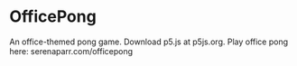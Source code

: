 # OfficePong
An office-themed pong game. Download p5.js at p5js.org. Play office pong here: serenaparr.com/officepong


